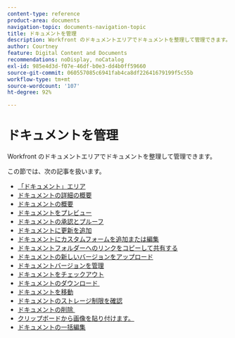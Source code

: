 ```yaml
---
content-type: reference
product-area: documents
navigation-topic: documents-navigation-topic
title: ドキュメントを管理
description: Workfront のドキュメントエリアでドキュメントを整理して管理できます。
author: Courtney
feature: Digital Content and Documents
recommendations: noDisplay, noCatalog
exl-id: 985e4d3d-f07e-46df-b0e3-dd4b0ff59660
source-git-commit: 060557085c6941fab4ca8df22641679199f5c55b
workflow-type: tm+mt
source-wordcount: '107'
ht-degree: 92%

---
```


# ドキュメントを管理

Workfront のドキュメントエリアでドキュメントを整理して管理できます。

この節では、次の記事を扱います。

* [「ドキュメント」エリア](../../documents/managing-documents/documents-area.md)
* [ドキュメントの詳細の概要](../../documents/managing-documents/document-details-overview.md)
* [ドキュメントの概要](../../documents/managing-documents/summary-for-documents.md)
* [ドキュメントをプレビュー](../../documents/managing-documents/preview-documents.md)
* [ドキュメントの承認とプルーフ](../../documents/managing-documents/document-approvals-and-proofing.md)
* [ドキュメントに更新を追加](../../documents/managing-documents/add-update-documents.md)
* [ドキュメントにカスタムフォームを追加または編集](../../documents/managing-documents/add-custom-form-documents.md)
* [ドキュメントフォルダーへのリンクをコピーして共有する](/help/quicksilver/documents/managing-documents/copy-a-doc-folder-url.md)
* [ドキュメントの新しいバージョンをアップロード](../../documents/managing-documents/upload-new-document-version.md)
* [ドキュメントバージョンを管理](../../documents/managing-documents/manage-document-versions.md)
* [ドキュメントをチェックアウト](../../documents/managing-documents/check-out-documents.md)
* [&#x200B; ドキュメントのダウンロード &#x200B;](../../documents/managing-documents/download-documents.md)
* [ドキュメントを移動](../../documents/managing-documents/move-documents.md)
* [ドキュメントのストレージ制限を確認](../../documents/managing-documents/check-document-storage.md)
* [&#x200B; ドキュメントの削除 &#x200B;](../../documents/managing-documents/delete-documents.md)
* [クリップボードから画像を貼り付けます。](../../documents/managing-documents/paste-image-clipboard.md)
* [ドキュメントの一括編集](/help/quicksilver/documents/managing-documents/bulk-edit-documents.md)
